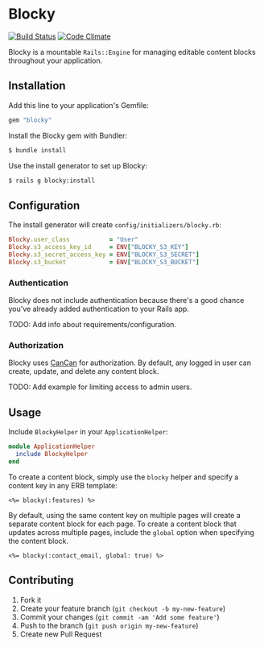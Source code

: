 # Blocky

[![Build Status](https://travis-ci.org/codelation/blocky.png?branch=master)](https://travis-ci.org/codelation/blocky)
[![Code Climate](https://codeclimate.com/github/codelation/blocky.png)](https://codeclimate.com/github/codelation/blocky)

Blocky is a mountable `Rails::Engine` for managing editable content blocks throughout your application.

## Installation

Add this line to your application's Gemfile:

```ruby
gem "blocky"
```

Install the Blocky gem with Bundler:

```bash
$ bundle install
```

Use the install generator to set up Blocky:

```bash
$ rails g blocky:install
```

## Configuration

The install generator will create `config/initializers/blocky.rb`:

```ruby
Blocky.user_class           = "User"
Blocky.s3_access_key_id     = ENV["BLOCKY_S3_KEY"]
Blocky.s3_secret_access_key = ENV["BLOCKY_S3_SECRET"]
Blocky.s3_bucket            = ENV["BLOCKY_S3_BUCKET"]
```

### Authentication

Blocky does not include authentication because there's a good chance
you've already added authentication to your Rails app.

TODO: Add info about requirements/configuration.

### Authorization

Blocky uses [CanCan](https://github.com/ryanb/cancan) for authorization.
By default, any logged in user can create, update, and delete any content block.

TODO: Add example for limiting access to admin users.

## Usage

Include `BlockyHelper` in your `ApplicationHelper`:

```ruby
module ApplicationHelper
  include BlockyHelper
end
```

To create a content block, simply use the `blocky` helper
and specify a content key in any ERB template:

```erb
<%= blocky(:features) %>
```

By default, using the same content key on multiple pages
will create a separate content block for each page. To
create a content block that updates across multiple pages,
include the `global` option when specifying the content block.

```erb
<%= blocky(:contact_email, global: true) %>
```

## Contributing

1. Fork it
2. Create your feature branch (`git checkout -b my-new-feature`)
3. Commit your changes (`git commit -am 'Add some feature'`)
4. Push to the branch (`git push origin my-new-feature`)
5. Create new Pull Request
